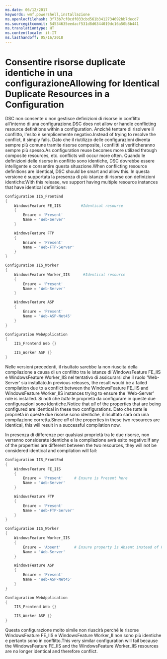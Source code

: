 ```yaml
---
ms.date: 06/12/2017
keywords: wmf,powershell,installazione
ms.openlocfilehash: 3f73b7cf0cdf033cbd561b3412734692bb7decd7
ms.sourcegitcommit: 54534635eedacf531d8d6344019dc16a50b8b441
ms.translationtype: HT
ms.contentlocale: it-IT
ms.lasthandoff: 05/16/2018
---
```

# <a name="allowing-for-identical-duplicate-resources-in-a-configuration"></a><span data-ttu-id="28c4b-102">Consentire risorse duplicate identiche in una configurazione</span><span class="sxs-lookup"><span data-stu-id="28c4b-102">Allowing for Identical Duplicate Resources in a Configuration</span></span>

<span data-ttu-id="28c4b-103">DSC non consente o non gestisce definizioni di risorse in conflitto all'interno di una configurazione.</span><span class="sxs-lookup"><span data-stu-id="28c4b-103">DSC does not allow or handle conflicting resource definitions within a configuration.</span></span> <span data-ttu-id="28c4b-104">Anziché tentare di risolvere il conflitto, l'esito è semplicemente negativo.</span><span class="sxs-lookup"><span data-stu-id="28c4b-104">Instead of trying to resolve the conflict, it simply fails.</span></span> <span data-ttu-id="28c4b-105">Dato che il riutilizzo delle configurazioni diventa sempre più comune tramite risorse composite, i conflitti si verificheranno sempre più spesso.</span><span class="sxs-lookup"><span data-stu-id="28c4b-105">As configuration reuse becomes more utilized through composite resources, etc. conflicts will occur more often.</span></span> <span data-ttu-id="28c4b-106">Quando le definizioni delle risorse in conflitto sono identiche, DSC dovrebbe essere intelligente e consentire questa situazione.</span><span class="sxs-lookup"><span data-stu-id="28c4b-106">When conflicting resource definitions are identical, DSC should be smart and allow this.</span></span> <span data-ttu-id="28c4b-107">In questa versione è supportata la presenza di più istanze di risorse con definizioni identiche:</span><span class="sxs-lookup"><span data-stu-id="28c4b-107">With this release, we support having multiple resource instances that have identical definitions:</span></span>

```powershell
Configuration IIS_FrontEnd
{
    WindowsFeature FE_IIS         #Identical resource
    {
        Ensure = 'Present'
        Name = 'Web-Server'
    }

    WindowsFeature FTP
    {
        Ensure = 'Present'
        Name = 'Web-FTP-Server'
    }
}

Configuration IIS_Worker
{
    WindowsFeature Worker_IIS      #Identical resource
    {
        Ensure = 'Present'
        Name = 'Web-Server'
    }

    WindowsFeature ASP
    {
        Ensure = 'Present'
        Name = 'Web-ASP-Net45'
    }
}

Configuration WebApplication
{
    IIS_Frontend Web {}

    IIS_Worker ASP {}
}
```

<span data-ttu-id="28c4b-108">Nelle versioni precedenti, il risultato sarebbe la non riuscita della compilazione a causa di un conflitto tra le istanze di WindowsFeature FE_IIS e WindowsFeature Worker_IIS nel tentativo di assicurarsi che il ruolo 'Web-Server' sia installato.</span><span class="sxs-lookup"><span data-stu-id="28c4b-108">In previous releases, the result would be a failed compilation due to a conflict between the WindowsFeature FE_IIS and WindowsFeature Worker_IIS instances trying to ensure the 'Web-Server' role is installed.</span></span> <span data-ttu-id="28c4b-109">Si noti che *tutte* le proprietà da configurare in queste due configurazioni sono identiche.</span><span class="sxs-lookup"><span data-stu-id="28c4b-109">Notice that *all* of the properties that are being configured are identical in these two configurations.</span></span> <span data-ttu-id="28c4b-110">Dato che *tutte* le proprietà in queste due risorse sono identiche, il risultato sarà ora una compilazione corretta.</span><span class="sxs-lookup"><span data-stu-id="28c4b-110">Since *all* of the properties in these two resources are identical, this will result in a successful compilation now.</span></span>

<span data-ttu-id="28c4b-111">In presenza di differenze per qualsiasi proprietà tra le due risorse, non verranno considerate identiche e la compilazione avrà esito negativo:</span><span class="sxs-lookup"><span data-stu-id="28c4b-111">If any of the properties are different between the two resources, they will not be considered identical and compilation will fail:</span></span>

```powershell
Configuration IIS_FrontEnd
{
    WindowsFeature FE_IIS
    {
        Ensure = 'Present'     # Ensure is Present here
        Name = 'Web-Server'
    }

    WindowsFeature FTP
    {
        Ensure = 'Present'
        Name = 'Web-FTP-Server'
    }
}

Configuration IIS_Worker
{
    WindowsFeature Worker_IIS
    {
        Ensure = 'Absent'      # Ensure property is Absent instead of Present
        Name = 'Web-Server'
    }

    WindowsFeature ASP
    {
        Ensure = 'Present'
        Name = 'Web-ASP-Net45'
    }
}

Configuration WebApplication
{
    IIS_Frontend Web {}

    IIS_Worker ASP {}
}
```

<span data-ttu-id="28c4b-112">Questa configurazione molto simile non riuscirà perché le risorse WindowsFeature FE_IIS e WindowsFeature Worker_II non sono più identiche e pertanto sono in conflitto.</span><span class="sxs-lookup"><span data-stu-id="28c4b-112">This very similar configuration will fail because the WindowsFeature FE_IIS and the WindowsFeature Worker_IIS resources are no longer identical and therefore conflict.</span></span>
